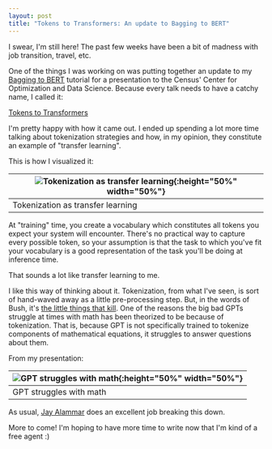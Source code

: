 ```yaml
---
layout: post
title: "Tokens to Transformers: An update to Bagging to BERT"
---
```


I swear, I'm still here! The past few weeks have been a bit of madness with job transition, travel, etc.

One of the things I was working on was putting together an update to my [Bagging to BERT](https://github.com/bpben/bagging_to_bert) tutorial for a presentation to the Census' Center for Optimization and Data Science.  Because every talk needs to have a catchy name, I called it:

[Tokens to Transformers](https://docs.google.com/presentation/d/1zMoEAQpomj65jH8ZgqaLeGdYM7c6sZ20tFToT9CcuwE/edit#slide=id.p)

I'm pretty happy with how it came out.  I ended up spending a lot more time talking about tokenization strategies and how, in my opinion, they constitute an example of "transfer learning".

This is how I visualized it:

| ![Tokenization as transfer learning]({{site.url}}/assets/vocab_train.png){:height="50%" width="50%"} |
|--------------------------------------------------------------------------------------------------------------------------| 
| Tokenization as transfer learning   

At "training" time, you create a vocabulary which constitutes all tokens you expect your system will encounter.  There's no practical way to capture every possible token, so your assumption is that the task to which you've fit your vocabulary is a good representation of the task you'll be doing at inference time.

That sounds a lot like transfer learning to me.

I like this way of thinking about it.  Tokenization, from what I've seen, is sort of hand-waved away as a little pre-processing step.  But, in the words of Bush, it's [the little things that kill](https://www.youtube.com/watch?v=dAn1jHVp4gw).  One of the reasons the big bad GPTs struggle at times with math has been theorized to be because of tokenization.  That is, because GPT is not specifically trained to tokenize components of mathematical equations, it struggles to answer questions about them.

From my presentation: 

| ![GPT struggles with math]({{site.url}}/assets/gpttoken.png){:height="50%" width="50%"} |
|--------------------------------------------------------------------------------------------------------------------------| 
| GPT struggles with math   

As usual, [Jay Alammar](https://www.youtube.com/watch?v=rT6wVLEDC_w) does an excellent job breaking this down.

More to come! I'm hoping to have more time to write now that I'm kind of a free agent :)